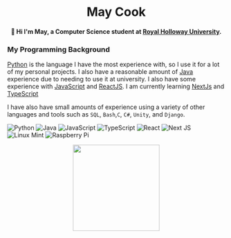 <div id=header align=center >
            <h1>May Cook</h1>


#### 👋 Hi I'm May, a Computer Science student at [Royal Holloway University](https://www.royalholloway.ac.uk/).
</div>

### My Programming Background
[Python](https://www.python.org/) is the language I have the most experience with, so I use it for a lot of my personal projects. I also have a reasonable amount of [Java](https://dev.java/) experience due to needing to use it at university. I also have some experience with [JavaScript](https://developer.mozilla.org/en-US/docs/Web/javascript) and [ReactJS](https://react.dev/). I am currently learning [NextJs](https://nextjs.org/) and [TypeScript](https://www.typescriptlang.org/)

I have also have small amounts of experience using a variety of other languages and tools such as `SQL`, `Bash`,`C`, `C#`, `Unity`, and `Django`. 


![Python](https://img.shields.io/badge/python-3670A0?style=for-the-badge&logo=python&logoColor=ffdd54)
![Java](https://img.shields.io/badge/java-%23ED8B00.svg?style=for-the-badge&logo=openjdk&logoColor=white)
![JavaScript](https://img.shields.io/badge/javascript-%23323330.svg?style=for-the-badge&logo=javascript&logoColor=%23F7DF1E)
![TypeScript](https://img.shields.io/badge/typescript-%23007ACC.svg?style=for-the-badge&logo=typescript&logoColor=white)
![React](https://img.shields.io/badge/react-%2320232a.svg?style=for-the-badge&logo=react&logoColor=%2361DAFB)
![Next JS](https://img.shields.io/badge/Next-black?style=for-the-badge&logo=next.js&logoColor=white)
![Linux Mint](https://img.shields.io/badge/Linux%20Mint-87CF3E?style=for-the-badge&logo=Linux%20Mint&logoColor=white)
![Raspberry Pi](https://img.shields.io/badge/-Raspberry_Pi-C51A4A?style=for-the-badge&logo=Raspberry-Pi)


<div id=stats-card align=center> 
<a href="https://github.com/anuraghazra/github-readme-stats">
  <img height=200 align="center" src="https://github-readme-stats.vercel.app/api?username=May-Cook&theme=jolly" />
</a>
</div>
